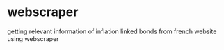 # webscraper
getting relevant information of inflation linked bonds from french website using webscraper
